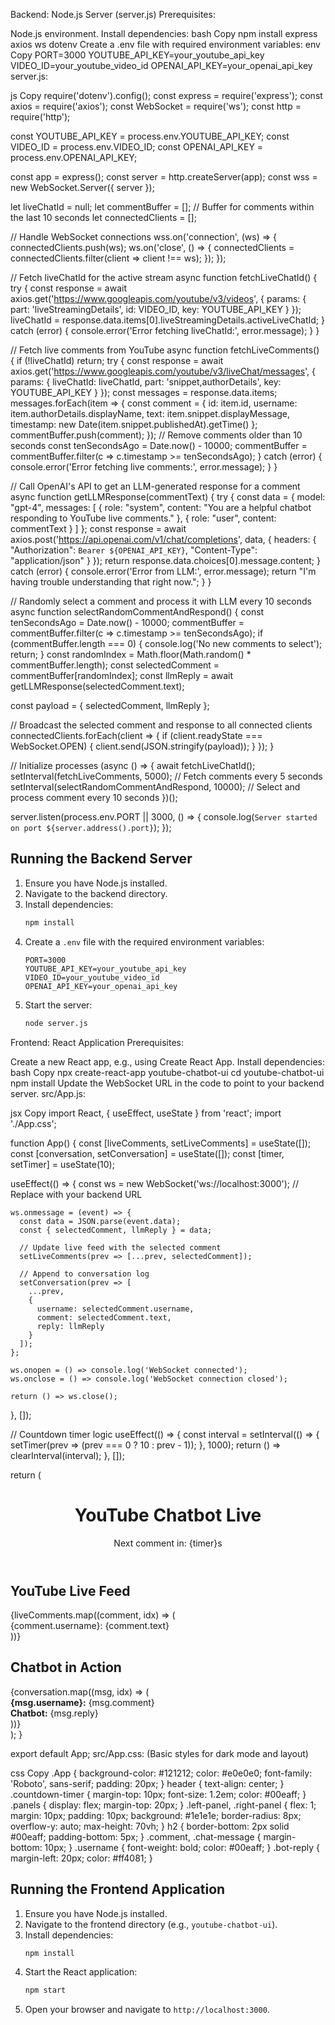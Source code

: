 Backend: Node.js Server (server.js)
Prerequisites:

Node.js environment.
Install dependencies:
bash
Copy
npm install express axios ws dotenv
Create a .env file with required environment variables:
env
Copy
PORT=3000
YOUTUBE_API_KEY=your_youtube_api_key
VIDEO_ID=your_youtube_video_id
OPENAI_API_KEY=your_openai_api_key
server.js:

js
Copy
require('dotenv').config();
const express = require('express');
const axios = require('axios');
const WebSocket = require('ws');
const http = require('http');

const YOUTUBE_API_KEY = process.env.YOUTUBE_API_KEY;
const VIDEO_ID = process.env.VIDEO_ID;
const OPENAI_API_KEY = process.env.OPENAI_API_KEY;

const app = express();
const server = http.createServer(app);
const wss = new WebSocket.Server({ server });

let liveChatId = null;
let commentBuffer = []; // Buffer for comments within the last 10 seconds
let connectedClients = [];

// Handle WebSocket connections
wss.on('connection', (ws) => {
connectedClients.push(ws);
ws.on('close', () => {
connectedClients = connectedClients.filter(client => client !== ws);
});
});

// Fetch liveChatId for the active stream
async function fetchLiveChatId() {
try {
const response = await axios.get('https://www.googleapis.com/youtube/v3/videos', {
params: {
part: 'liveStreamingDetails',
id: VIDEO_ID,
key: YOUTUBE_API_KEY
}
});
liveChatId = response.data.items[0].liveStreamingDetails.activeLiveChatId;
} catch (error) {
console.error('Error fetching liveChatId:', error.message);
}
}

// Fetch live comments from YouTube
async function fetchLiveComments() {
if (!liveChatId) return;
try {
const response = await axios.get('https://www.googleapis.com/youtube/v3/liveChat/messages', {
params: {
liveChatId: liveChatId,
part: 'snippet,authorDetails',
key: YOUTUBE_API_KEY
}
});
const messages = response.data.items;
messages.forEach(item => {
const comment = {
id: item.id,
username: item.authorDetails.displayName,
text: item.snippet.displayMessage,
timestamp: new Date(item.snippet.publishedAt).getTime()
};
commentBuffer.push(comment);
});
// Remove comments older than 10 seconds
const tenSecondsAgo = Date.now() - 10000;
commentBuffer = commentBuffer.filter(c => c.timestamp >= tenSecondsAgo);
} catch (error) {
console.error('Error fetching live comments:', error.message);
}
}

// Call OpenAI's API to get an LLM-generated response for a comment
async function getLLMResponse(commentText) {
try {
const data = {
model: "gpt-4",
messages: [
{ role: "system", content: "You are a helpful chatbot responding to YouTube live comments." },
{ role: "user", content: commentText }
]
};
const response = await axios.post('https://api.openai.com/v1/chat/completions', data, {
headers: {
"Authorization": `Bearer ${OPENAI_API_KEY}`,
"Content-Type": "application/json"
}
});
return response.data.choices[0].message.content;
} catch (error) {
console.error('Error from LLM:', error.message);
return "I'm having trouble understanding that right now.";
}
}

// Randomly select a comment and process it with LLM every 10 seconds
async function selectRandomCommentAndRespond() {
const tenSecondsAgo = Date.now() - 10000;
commentBuffer = commentBuffer.filter(c => c.timestamp >= tenSecondsAgo);
if (commentBuffer.length === 0) {
console.log('No new comments to select');
return;
}
const randomIndex = Math.floor(Math.random() \* commentBuffer.length);
const selectedComment = commentBuffer[randomIndex];
const llmReply = await getLLMResponse(selectedComment.text);

const payload = {
selectedComment,
llmReply
};

// Broadcast the selected comment and response to all connected clients
connectedClients.forEach(client => {
if (client.readyState === WebSocket.OPEN) {
client.send(JSON.stringify(payload));
}
});
}

// Initialize processes
(async () => {
await fetchLiveChatId();
setInterval(fetchLiveComments, 5000); // Fetch comments every 5 seconds
setInterval(selectRandomCommentAndRespond, 10000); // Select and process comment every 10 seconds
})();

server.listen(process.env.PORT || 3000, () => {
console.log(`Server started on port ${server.address().port}`);
});

## Running the Backend Server

1. Ensure you have Node.js installed.
2. Navigate to the backend directory.
3. Install dependencies:
   ```bash
   npm install
   ```
4. Create a `.env` file with the required environment variables:
   ```env
   PORT=3000
   YOUTUBE_API_KEY=your_youtube_api_key
   VIDEO_ID=your_youtube_video_id
   OPENAI_API_KEY=your_openai_api_key
   ```
5. Start the server:
   ```bash
   node server.js
   ```

Frontend: React Application
Prerequisites:

Create a new React app, e.g., using Create React App.
Install dependencies:
bash
Copy
npx create-react-app youtube-chatbot-ui
cd youtube-chatbot-ui
npm install
Update the WebSocket URL in the code to point to your backend server.
src/App.js:

jsx
Copy
import React, { useEffect, useState } from 'react';
import './App.css';

function App() {
const [liveComments, setLiveComments] = useState([]);
const [conversation, setConversation] = useState([]);
const [timer, setTimer] = useState(10);

useEffect(() => {
const ws = new WebSocket('ws://localhost:3000'); // Replace with your backend URL

    ws.onmessage = (event) => {
      const data = JSON.parse(event.data);
      const { selectedComment, llmReply } = data;

      // Update live feed with the selected comment
      setLiveComments(prev => [...prev, selectedComment]);

      // Append to conversation log
      setConversation(prev => [
        ...prev,
        {
          username: selectedComment.username,
          comment: selectedComment.text,
          reply: llmReply
        }
      ]);
    };

    ws.onopen = () => console.log('WebSocket connected');
    ws.onclose = () => console.log('WebSocket connection closed');

    return () => ws.close();

}, []);

// Countdown timer logic
useEffect(() => {
const interval = setInterval(() => {
setTimer(prev => (prev === 0 ? 10 : prev - 1));
}, 1000);
return () => clearInterval(interval);
}, []);

return (
<div className="App">
<header>
<h1>YouTube Chatbot Live</h1>
<div className="countdown-timer">Next comment in: {timer}s</div>
</header>
<div className="panels">
<div className="left-panel">
<h2>YouTube Live Feed</h2>
<div className="live-feed">
{liveComments.map((comment, idx) => (
<div key={idx} className="comment">
<span className="username">{comment.username}:</span>
<span className="text">{comment.text}</span>
</div>
))}
</div>
</div>
<div className="right-panel">
<h2>Chatbot in Action</h2>
<div className="chat-panel">
{conversation.map((msg, idx) => (
<div key={idx} className="chat-message">
<div className="user-comment">
<strong>{msg.username}:</strong> {msg.comment}
</div>
<div className="bot-reply">
<strong>Chatbot:</strong> {msg.reply}
</div>
</div>
))}
</div>
</div>
</div>
</div>
);
}

export default App;
src/App.css: (Basic styles for dark mode and layout)

css
Copy
.App {
background-color: #121212;
color: #e0e0e0;
font-family: 'Roboto', sans-serif;
padding: 20px;
}
header {
text-align: center;
}
.countdown-timer {
margin-top: 10px;
font-size: 1.2em;
color: #00eaff;
}
.panels {
display: flex;
margin-top: 20px;
}
.left-panel, .right-panel {
flex: 1;
margin: 10px;
padding: 10px;
background: #1e1e1e;
border-radius: 8px;
overflow-y: auto;
max-height: 70vh;
}
h2 {
border-bottom: 2px solid #00eaff;
padding-bottom: 5px;
}
.comment, .chat-message {
margin-bottom: 10px;
}
.username {
font-weight: bold;
color: #00eaff;
}
.bot-reply {
margin-left: 20px;
color: #ff4081;
}

## Running the Frontend Application

1. Ensure you have Node.js installed.
2. Navigate to the frontend directory (e.g., `youtube-chatbot-ui`).
3. Install dependencies:
   ```bash
   npm install
   ```
4. Start the React application:
   ```bash
   npm start
   ```
5. Open your browser and navigate to `http://localhost:3000`.
